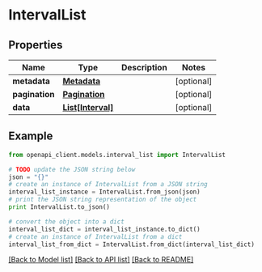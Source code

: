# IntervalList


## Properties
Name | Type | Description | Notes
------------ | ------------- | ------------- | -------------
**metadata** | [**Metadata**](Metadata.md) |  | [optional] 
**pagination** | [**Pagination**](Pagination.md) |  | [optional] 
**data** | [**List[Interval]**](Interval.md) |  | [optional] 

## Example

```python
from openapi_client.models.interval_list import IntervalList

# TODO update the JSON string below
json = "{}"
# create an instance of IntervalList from a JSON string
interval_list_instance = IntervalList.from_json(json)
# print the JSON string representation of the object
print IntervalList.to_json()

# convert the object into a dict
interval_list_dict = interval_list_instance.to_dict()
# create an instance of IntervalList from a dict
interval_list_from_dict = IntervalList.from_dict(interval_list_dict)
```
[[Back to Model list]](../README.md#documentation-for-models) [[Back to API list]](../README.md#documentation-for-api-endpoints) [[Back to README]](../README.md)


